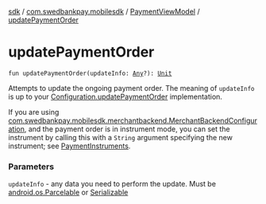 [sdk](../../index.md) / [com.swedbankpay.mobilesdk](../index.md) / [PaymentViewModel](index.md) / [updatePaymentOrder](./update-payment-order.md)

# updatePaymentOrder

`fun updatePaymentOrder(updateInfo: `[`Any`](https://kotlinlang.org/api/latest/jvm/stdlib/kotlin/-any/index.html)`?): `[`Unit`](https://kotlinlang.org/api/latest/jvm/stdlib/kotlin/-unit/index.html)

Attempts to update the ongoing payment order.
The meaning of `updateInfo` is up to your  [Configuration.updatePaymentOrder](../-configuration/update-payment-order.md)
implementation.

If you are using
[com.swedbankpay.mobilesdk.merchantbackend.MerchantBackendConfiguration](../../com.swedbankpay.mobilesdk.merchantbackend/-merchant-backend-configuration/index.md),
and the payment order is in instrument mode, you can set the instrument
by calling this with a `String` argument specifying the new instrument;
see [PaymentInstruments](../-payment-instruments/index.md).

### Parameters

`updateInfo` - any data you need to perform the update. Must be [android.os.Parcelable](https://developer.android.com/reference/android/os/Parcelable.html) or [Serializable](https://docs.oracle.com/javase/6/docs/api/java/io/Serializable.html)